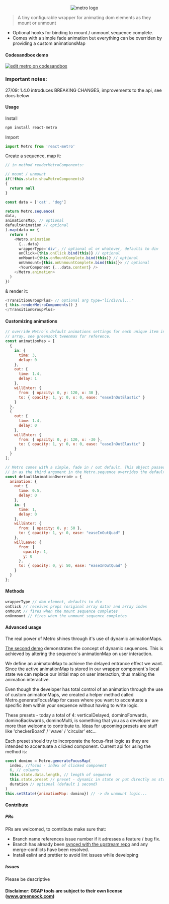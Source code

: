 <p align="center">
<img src="http://nicolasdelfino.com/metro_web_text.png" alt="metro logo" />
</p>

> A tiny configurable wrapper for animating dom elements as they mount or unmount

* Optional hooks for binding to mount / unmount sequence complete.
* Comes with a simple fade animation but everything can be overriden by providing a custom animationsMap

#### Codesandbox demo
<a href="https://codesandbox.io/s/w0orz7j5p8" target="_blank">
<img src="https://camo.githubusercontent.com/416c7a7433e9d81b4e430b561d92f22ac4f15988/68747470733a2f2f636f646573616e64626f782e696f2f7374617469632f696d672f706c61792d636f646573616e64626f782e737667" alt="edit metro on codesandbox" /></a>

### Important notes:
27/09: 1.4.0 introduces BREAKING CHANGES, improvements to the api, see docs below

#### Usage
Install
```javascript
npm install react-metro
```
Import
```javascript
import Metro from 'react-metro'
```
Create a sequence, map it:
```javascript
// in method renderMetroComponents:

// mount / unmount
if(!this.state.showMetroComponents)
{
  return null
}

const data = ['cat', 'dog']

return Metro.sequence(
data,
animationsMap, // optional 
defaultAnimation // optional
).map(data => {
  return (
    <Metro.animation
      {...data}
      wrapperType='div', // optional ul or whatever, defaults to div
      onClick={this.onClick.bind(this)} // optional
      onMount={this.onMountComplete.bind(this)} // optional
      onUnmount={this.onUnmountComplete.bind(this)}> // optional
      <YourComponent {...data.content} />
    </Metro.animation>
  )
})
```
& render it:
```javascript
<TransitionGroupPlus> // optional arg type="li/div/ul..."
{ this.renderMetroComponents() } 
</TransitionGroupPlus>
```
#### Customizing animations
```javascript
// override Metro´s default animations settings for each unique item in your items
// array, see greensock tweenmax for reference.
const animationMap = [
  {
    in: {
      time: 3,
      delay: 0
    },
    out: {
      time: 1.4,
      delay: 1
    },
    willEnter: {
      from: { opacity: 0, y: 120, x: 30 },
      to: { opacity: 1, y: 0, x: 0, ease: "easeInOutElastic" }
    }
  },
  {
    out: {
      time: 1.4,
      delay: 0
    },
    willEnter: {
      from: { opacity: 0, y: 120, x: -30 },
      to: { opacity: 1, y: 0, x: 0, ease: "easeInOutElastic" }
    }
  }
];

// Metro comes with a simple, fade in / out default. This object passed
// in as the third argument in the Metro.sequence overrides the default settings.
const defaultAnimationOverride = {
  animation: {
    out: {
      time: 0.5,
      delay: 0
    },
    in: {
      time: 1,
      delay: 0
    },
    willEnter: {
      from: { opacity: 0, y: 50 },
      to: { opacity: 1, y: 0, ease: "easeInOutQuad" }
    },
    willLeave: {
      from: {
        opacity: 1,
        y: 0
      },
      to: { opacity: 0, y: 50, ease: "easeInOutQuad" }
    }
  }
};
```
#### Methods
```javascript
wrapperType // dom element, defaults to div
onClick // receives props (original array data) and array index
onMount // fires when the mount sequence completes
onUnmount // fires when the unmount sequence completes
```
#### Advanced usage
The real power of Metro shines through it's use of dynamic animationMaps.

<a href="https://codesandbox.io/s/w0orz7j5p8" target="_blank">The second demo</a> demonstrates the concept of dynamic sequences. This is achieved by altering the sequence´s animationMap on user interaction.

We define an animatonMap to achieve the delayed entrance effect we want. Since the active animationMap is stored in our wrapper component´s local state we can replace our initial map on user interaction, thus making the animation interactive.

Even though the developer has total control of an animation through the use of custom animationMaps, we created a helper method called Metro.generateFocusMap for cases where you want to accentuate a specific item within your sequence without having to write logic.

These presets - today a total of 4: verticalDelayed, dominoForwards, dominoBackwards, dominoMulti, is something that you as a developer are more than welcome to contribute to. Ideas for upcoming presets are stuff like 'checkerBoard' / 'wave' / 'circular' etc...

Each preset should try to incorporate the focus-first logic as they are intended to accentuate a clicked component.
Current api for using the method is:
```javascript
const domino = Metro.generateFocusMap(
  index, //focus - index of clicked component
  6, // columns
  this.state.data.length, // length of sequence
  this.state.preset // preset - dynamic in state or put directly as string 'dominoMulti' 
  duration // optional (default 1 second)
)
this.setState({animationMap: domino}) // -> do unmount logic...
```

#### Contribute

##### PRs
PRs are welcomed, to contribute make sure that:
* Branch name references issue number if it adresses a feature / bug fix.
* Branch has already been [synced with the upstream repo](https://help.github.com/articles/syncing-a-fork/) and any merge-conflicts have been resolved.
* Install eslint and prettier to avoid lint issues while developing

##### Issues
Please be descriptive 

#### Disclaimer: GSAP tools are subject to their own license (www.greensock.com)
